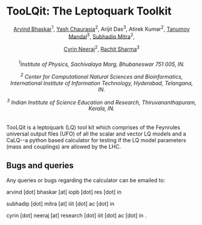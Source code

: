 # TooLQit: The Leptoquark Toolkit
<div align="center">
        
[Arvind Bhaskar](https://inspirehep.net/authors/1821728)<sup>1</sup>, [Yash Chaurasia](https://inspirehep.net/authors/2627239)<sup>2</sup>, Arijit Das<sup>3</sup>, Atirek Kumar<sup>2</sup>, [Tanumoy Mandal](https://inspirehep.net/authors/1078070)<sup>3</sup>, [Subhadip Mitra](https://inspirehep.net/authors/1037136)<sup>2</sup>,

[Cyrin Neeraj](https://inspirehep.net/authors/1904817)<sup>2</sup>, [Rachit Sharma](https://inspirehep.net/authors/2739739)<sup>3</sup>
<h6>

<sup>1</sup>Institute of Physics, Sachivalaya Marg, Bhubaneswar 751 005, IN.

<sup>2</sup> Center for Computational Natural Sciences and Bioinformatics, International Institute of Information Technology, Hyderabad, Telangana, IN.

<sup>3</sup> Indian Institute of Science Education and Research, Thiruvananthapuram, Kerala, IN.

</h6>
</div>

TooLQit is a leptoquark (LQ) tool kit which comprises of the Feynrules universal output files (UFO) of all the scalar and vector LQ models and 
a CaLQ--a python based calculator for testing if the LQ model parameters (mass and couplings) are allowed by the LHC.


## Bugs and queries

Any queries or bugs regarding the calculator can be emailed to: 

arvind \[dot\] bhaskar \[at\] iopb \[dot\] res \[dot\] in

subhadip \[dot\] mitra \[at\] iiit \[dot\] ac \[dot\] in

cyrin \[dot\] neeraj \[at\] research \[dot\] iiit \[dot\] ac \[dot\] in .

